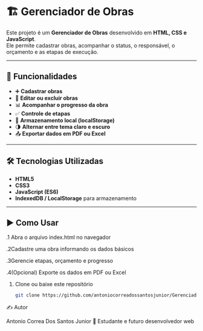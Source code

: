 # 🏗️ Gerenciador de Obras

Este projeto é um **Gerenciador de Obras** desenvolvido em **HTML, CSS e JavaScript**.  
Ele permite cadastrar obras, acompanhar o status, o responsável, o orçamento e as etapas de execução.

---

## 🚀 Funcionalidades

- ➕ **Cadastrar obras**
- 📝 **Editar ou excluir obras**
- 📊 **Acompanhar o progresso da obra**
- ✅ **Controle de etapas**
- 💾 **Armazenamento local (localStorage)**
- 🌗 **Alternar entre tema claro e escuro**
- 📤 **Exportar dados em PDF ou Excel**

---

## 🛠️ Tecnologias Utilizadas

- **HTML5**
- **CSS3**
- **JavaScript (ES6)**
- **IndexedDB / LocalStorage** para armazenamento

---

## ▶️ Como Usar
.1 Abra o arquivo index.html no navegador

.2Cadastre uma obra informando os dados básicos

.3Gerencie etapas, orçamento e progresso

.4(Opcional) Exporte os dados em PDF ou Excel

1. Clone ou baixe este repositório
   ```bash
   git clone https://github.com/antoniocorreadossantosjunior/Gerenciador-de-Obras.git

✍️ Autor

Antonio Correa Dos Santos Junior
💼 Estudante e futuro desenvolvedor web